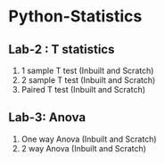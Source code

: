 # Python-Statistics


## Lab-2 : T statistics
1. 1 sample T test (Inbuilt and Scratch)
2. 2 sample T test (Inbuilt and Scratch)
3. Paired T test    (Inbuilt and Scratch)

## Lab-3: Anova
1. One way Anova  (Inbuilt and Scratch)
2. 2 way Anova     (Inbuilt and Scratch)
